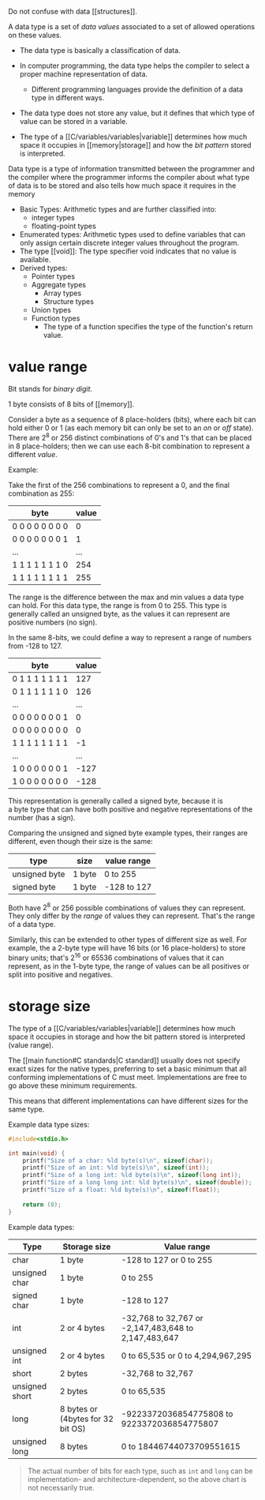 Do not confuse with data [[structures]].

A data type is a set of *data values* associated to a set of allowed operations on these values.
- The data type is basically a classification of data.
- In computer programming, the data type helps the compiler to select a proper machine representation of data.
	- Different programming languages provide the definition of a data type in different ways.

- The data type does not store any value, but it defines that which type of value can be stored in a variable.
- The type of a [[C/variables/variables|variable]] determines how much space it occupies in [[memory|storage]] and how the *bit pattern* stored is interpreted.

Data type is a type of information transmitted between the programmer and the compiler where the programmer informs the compiler about what type of data is to be stored and also tells how much space it requires in the memory

- Basic Types: Arithmetic types and are further classified into:
	- integer types
	- floating-point types
- Enumerated types: Arithmetic types used to define variables that can only assign certain discrete integer values throughout the program.
- The type [[void]]: The type specifier void indicates that no value is available.
- Derived types:
	- Pointer types
	- Aggregate types
		- Array types
		- Structure types
	- Union types
	- Function types
		- The type of a function specifies the type of the function's return value.

# value range

Bit stands for *binary digit*.

1 byte consists of 8 bits of [[memory]].

Consider a byte as a sequence of 8 place-holders (bits), where each bit can hold either 0 or 1 (as each memory bit can only be set to an *on* or *off* state). There are $2^8$ or 256 distinct combinations of 0's and 1's that can be placed in 8 place-holders; then we can use each 8-bit combination to represent a different *value*.

Example:

Take the first of the 256 combinations to represent a 0, and the final combination as 255:

| byte            | value |
| --------------- | ----- |
| 0 0 0 0 0 0 0 0 | 0     |
| 0 0 0 0 0 0 0 1 | 1     |
| ...             | ...   |
| 1 1 1 1 1 1 1 0 | 254   |
| 1 1 1 1 1 1 1 1 | 255   |

The range is the difference between the max and min values a data type can hold. For this data type, the range is from 0 to 255. This type is generally called an unsigned byte, as the values it can represent are positive numbers (no sign).

In the same 8-bits, we could define a way to represent a range of numbers from -128 to 127.

| byte            | value |
| --------------- | ----- |
| 0 1 1 1 1 1 1 1 | 127   |
| 0 1 1 1 1 1 1 0 | 126   |
| ...             | ...   |
| 0 0 0 0 0 0 0 1 | 0     |
| 0 0 0 0 0 0 0 0 | 0     |
| 1 1 1 1 1 1 1 1 | -1    |
| ...             | ...   |
| 1 0 0 0 0 0 0 1 | -127  |
| 1 0 0 0 0 0 0 0 | -128      |

This representation is generally called a signed byte, because it is a byte type that can have both positive and negative representations of the number (has a sign).

Comparing the unsigned and signed byte example types, their ranges are different, even though their size is the same:

| type          | size   | value range |
| ------------- | ------ | ----------- |
| unsigned byte | 1 byte | 0 to 255    |
| signed byte   | 1 byte | -128 to 127 |

Both have $2^8$ or 256 possible combinations of values they can represent. They only differ by the _range_ of values they can represent. That's the range of a data type.

Similarly, this can be extended to other types of different size as well. For example, the a 2-byte type will have 16 bits (or 16 place-holders) to store binary units; that's $2^{16}$ or 65536 combinations of values that it can represent, as in the 1-byte type, the range of values can be all positives or split into positive and negatives.

# storage size

The type of a [[C/variables/variables|variable]] determines how much space it occupies in storage and how the bit pattern stored is interpreted (value range).

The [[main function#C standards|C standard]] usually does not specify exact sizes for the native types, preferring to set a basic minimum that all conforming implementations of C must meet. Implementations are free to go above these minimum requirements.

This means that different implementations can have different sizes for the same type.

Example data type sizes:

```C
#include<stdio.h>

int main(void) {
	printf("Size of a char: %ld byte(s)\n", sizeof(char));
	printf("Size of an int: %ld byte(s)\n", sizeof(int));
	printf("Size of a long int: %ld byte(s)\n", sizeof(long int));
	printf("Size of a long long int: %ld byte(s)\n", sizeof(double));
	printf("Size of a float: %ld byte(s)\n", sizeof(float));
	
	return (0);
}
```

Example data types:

| Type           | Storage size                      | Value range                                          |
| -------------- | --------------------------------- | ---------------------------------------------------- |
| char           | 1 byte                            | -128 to 127 or 0 to 255                              |
| unsigned char  | 1 byte                            | 0 to 255                                             |
| signed char    | 1 byte                            | -128 to 127                                          |
| int            | 2 or 4 bytes                      | -32,768 to 32,767 or -2,147,483,648 to 2,147,483,647 |
| unsigned int   | 2 or 4 bytes                      | 0 to 65,535 or 0 to 4,294,967,295                    |
| short          | 2 bytes                           | -32,768 to 32,767                                    |
| unsigned short | 2 bytes                           | 0 to 65,535                                          |
| long           | 8 bytes or (4bytes for 32 bit OS) | -9223372036854775808 to 9223372036854775807          |
| unsigned long  | 8 bytes                           | 0 to 18446744073709551615                            |

>The actual number of bits for each type, such as `int` and `long` can be implementation- and architecture-dependent, so the above chart is not necessarily true.